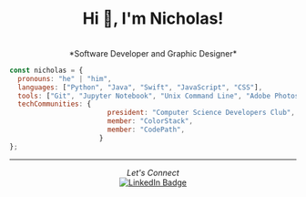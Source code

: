 <h1 align="center">Hi 👋, I'm Nicholas!</h1>
<br>

<div align="center">
  *Software Developer and Graphic Designer*
</div>

```javascript
const nicholas = {
  pronouns: "he" | "him",
  languages: ["Python", "Java", "Swift", "JavaScript", "CSS"],
  tools: ["Git", "Jupyter Notebook", "Unix Command Line", "Adobe Photoshop", "Figma"],
  techCommunities: {
                        president: "Computer Science Developers Club",
                        member: "ColorStack",
                        member: "CodePath",
                      } 
};
```

---

<div align="center">
    <i>Let's Connect</i>
    <br>
    <a href="https://www.linkedin.com/in/nicholas-rios/">
        <img src="https://img.shields.io/badge/LinkedIn-blue?style=for-the-badge&logo=linkedin&logoColor=white" alt="LinkedIn Badge"/>
    </a>
</div>

<!--
<div align="right">
     <a href="https://github.com/RiosNicholas">
        <img height="180em" src="https://github-readme-stats.vercel.app/api/top-langs/?username=RiosNicholas&hide=html&layout=compact&&show_icons=true&line_height=27&count_private=true&theme=radical"
        alt="Most Used Languages" align="right">
    </a>
</div>

Experience in **Full-Stack Development** with **React**, **Node.js**, **Python**, and **Java**.
-->

